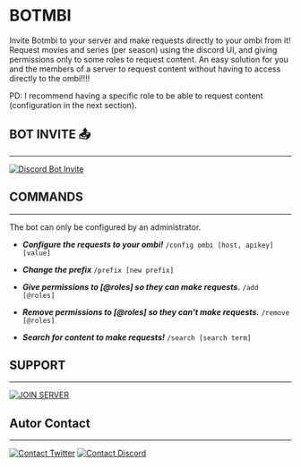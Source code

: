 # BOTMBI
Invite Botmbi to your server and make requests directly to your ombi from it! Request movies and series (per season) using the discord UI, and giving permissions only to some roles to request content. An easy solution for you and the members of a server to request content without having to access directly to the ombi!!!!

PD: I recommend having a specific role to be able to request content (configuration in the next section). 

## BOT INVITE 📤
---
[![Discord Bot Invite](https://img.shields.io/badge/INVITE_BOTMBI_HANDSOME_TO_YOUR_SERVER-INVITE-lightgray?style=for-the-badge&logo=discord)](https://discord.com/api/oauth2/authorize?client_id=1039653278172057630&permissions=8&scope=bot)




## COMMANDS
---
 The bot can only be configured by an administrator.
 
- ***Configure the requests to your ombi!***
    ``/config ombi [host, apikey] [value]``

- ***Change the prefix***
    ``/prefix [new prefix]``

- ***Give permissions to [@roles] so they can make requests.***
    ``/add [@roles]``

- ***Remove permissions to [@roles] so they can't make requests.***
    ``/remove [@roles]``

- ***Search for content to make requests!***
    ``/search [search term]``


## SUPPORT
---
 [![JOIN SERVER](https://img.shields.io/badge/Discord-JOIN_TO_MY_SERVER-lightgray?style=for-the-badge&logo=discord)](https://discord.gg/NGp9YbYJ8F)

## Autor Contact
---

[![Contact Twitter](https://img.shields.io/badge/Twitter-ElHaban3ro-9cf.svg?style=for-the-badge&logo=twitter)](https://twitter.com/ElHaban3ro) [![Contact Discord](https://img.shields.io/badge/GitHub-ElHaban3ro-lightgray?style=for-the-badge&logo=github)](https://github.com/ElHaban3ro)
